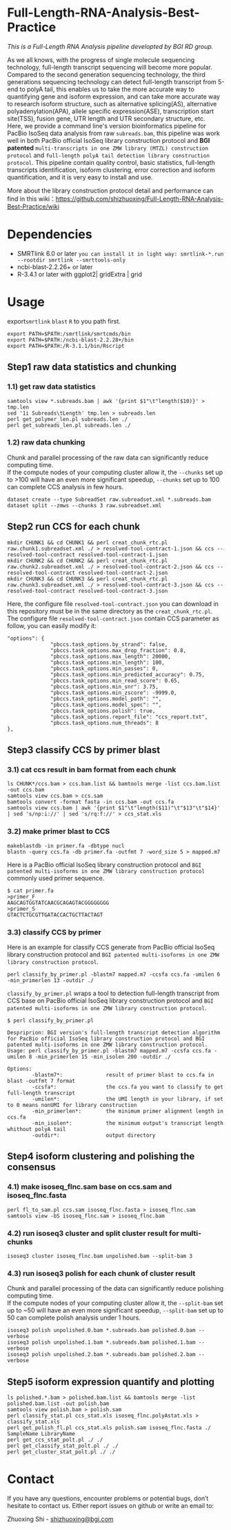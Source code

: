 # Full-Length-RNA-Analysis-Best-Practice
*This is a Full-Length RNA Analysis pipeline developted by BGI RD group.*

As we all knows, with the progress of single molecule sequencing technology, full-length transcript sequencing will become more popular. Compared to the second generation sequencing technology, the third generations sequencing technology can detect full-length transcript from 5-end to polyA tail, this enables us to take the more accurate way to quantifying gene and isoform expression, and can take more accurate way to research isoform structure, such as alternative splicing(AS), alternative polyadenylation(APA), allele specific expression(ASE), transcription start site(TSS), fusion gene, UTR length and UTR secondary structure, etc.   
Here, we provide a command line's version bioinformatics pipeline for PacBio IsoSeq data analysis from raw `subreads.bam`, this pipeline was work well in both PacBio official IsoSeq library construction protocol and **BGI patented** `multi-transcripts in one ZMW library (MTZL) construction protocol` and `full-length polyA tail detection library construction protocol`. This pipeline contain quality control, basic statistics, full-length transcripts identification, isoform clustering, error correction and isoform quantification, and it is very easy to install and use.   

More about the library construction protocol detail and performance can find in this wiki：https://github.com/shizhuoxing/Full-Length-RNA-Analysis-Best-Practice/wiki

# Dependencies   
* SMRTlink 6.0 or later `you can install it in light way: smrtlink-*.run --rootdir smrtlink --smrttools-only`   
* ncbi-blast-2.2.26+ or later   
* R-3.4.1 or later with ggplot2| gridExtra | grid

# Usage
export`smrtlink` `blast` `R` to you path first.
```
export PATH=$PATH:/smrtlink/smrtcmds/bin
export PATH=$PATH:/ncbi-blast-2.2.28+/bin
export PATH=$PATH:/R-3.1.1/bin/Rscript
```

## Step1 raw data statistics and chunking
### 1.1) get raw data statistics
```
samtools view *.subreads.bam | awk '{print $1"\t"length($10)}' > tmp.len
sed '1i Subreads\tLength' tmp.len > subreads.len
perl get_polymer_len.pl subreads.len ./
perl get_subreads_len.pl subreads.len ./
```
### 1.2) raw data chunking
Chunk and parallel processing of the raw data can significantly reduce computing time.   
If the compute nodes of your computing cluster allow it, the `--chunks` set up to >100 will have an even more significant speedup, `--chunks` set up to 100 can complete CCS analysis in few hours.
```
dataset create --type SubreadSet raw.subreadset.xml *.subreads.bam
dataset split --zmws --chunks 3 raw.subreadset.xml
```
## Step2 run CCS for each chunk
```
mkdir CHUNK1 && cd CHUNK1 && perl creat_chunk_rtc.pl raw.chunk1.subreadset.xml ./ > resolved-tool-contract-1.json && ccs --resolved-tool-contract resolved-tool-contract-1.json   
mkdir CHUNK2 && cd CHUNK2 && perl creat_chunk_rtc.pl raw.chunk2.subreadset.xml ./ > resolved-tool-contract-2.json && ccs --resolved-tool-contract resolved-tool-contract-2.json  
mkdir CHUNK3 && cd CHUNK3 && perl creat_chunk_rtc.pl raw.chunk3.subreadset.xml ./ > resolved-tool-contract-3.json && ccs --resolved-tool-contract resolved-tool-contract-3.json  
```
Here, the configure file `resolved-tool-contract.json` you can download in this repository must be in the same directory as the `creat_chunk_rtc.pl`.   
The configure file `resolved-tool-contract.json` contain CCS parameter as follow, you can easily modify it:
```
"options": {
              "pbccs.task_options.by_strand": false,
              "pbccs.task_options.max_drop_fraction": 0.8,
              "pbccs.task_options.max_length": 20000,
              "pbccs.task_options.min_length": 100,
              "pbccs.task_options.min_passes": 0,
              "pbccs.task_options.min_predicted_accuracy": 0.75,
              "pbccs.task_options.min_read_score": 0.65,
              "pbccs.task_options.min_snr": 3.75,
              "pbccs.task_options.min_zscore": -9999.0,
              "pbccs.task_options.model_path": "",
              "pbccs.task_options.model_spec": "",
              "pbccs.task_options.polish": true,
              "pbccs.task_options.report_file": "ccs_report.txt",
              "pbccs.task_options.num_threads": 8
},
```
## Step3 classify CCS by primer blast
### 3.1) cat ccs result in bam format from each chunk
```
ls CHUNK*/ccs.bam > ccs.bam.list && bamtools merge -list ccs.bam.list -out ccs.bam  
samtools view ccs.bam > ccs.sam
bamtools convert -format fasta -in ccs.bam -out ccs.fa 
samtools view ccs.bam | awk '{print $1"\t"length($11)"\t"$13"\t"$14}' | sed 's/np:i://' | sed 's/rq:f://' > ccs_stat.xls 
```
### 3.2) make primer blast to CCS
```
makeblastdb -in primer.fa -dbtype nucl
blastn -query ccs.fa -db primer.fa -outfmt 7 -word_size 5 > mapped.m7 
```
Here is a PacBio official IsoSeq library construction protocol and `BGI patented multi-isoforms in one ZMW library construction protocol` commonly used primer sequence.
```
$ cat primer.fa
>primer_F
AAGCAGTGGTATCAACGCAGAGTACGGGGGGGG
>primer_S
GTACTCTGCGTTGATACCACTGCTTACTAGT
```
### 3.3) classify CCS by primer
Here is an example for classify CCS generate from PacBio official IsoSeq library construction protocol and `BGI patented multi-isoforms in one ZMW library construction protocol`.
```
perl classify_by_primer.pl -blastm7 mapped.m7 -ccsfa ccs.fa -umilen 6 -min_primerlen 13 -outdir ./ 
```
`classify_by_primer.pl` wraps a tool to detection full-length transcript from CCS base on PacBio official IsoSeq library construction protocol and `BGI patented multi-isoforms in one ZMW library construction protocol`.
```
$ perl classify_by_primer.pl

Despriprion: BGI version's full-length transcript detection algorithm for PacBio official IsoSeq library construction protocol and BGI patented multi-isoforms in one ZMW library construction protocol.
Usage: perl classify_by_primer.pl -blastm7 mapped.m7 -ccsfa ccs.fa -umilen 8 -min_primerlen 15 -min_isolen 200 -outdir ./

Options:
        -blastm7*:              result of primer blast to ccs.fa in blast -outfmt 7 format
        -ccsfa*:                the ccs.fa you want to classify to get full-length transcript
        -umilen*:               the UMI length in your library, if set to 0 means nonUMI for library construction
        -min_primerlen*:        the minimum primer alignment length in ccs.fa
        -min_isolen*:           the minimum output's transcript length whithout polyA tail
        -outdir*:               output directory
```
## Step4 isoform clustering and polishing the consensus
### 4.1) make isoseq_flnc.sam base on ccs.sam and isoseq_flnc.fasta
```
perl fl_to_sam.pl ccs.sam isoseq_flnc.fasta > isoseq_flnc.sam   
samtools view -bS isoseq_flnc.sam > isoseq_flnc.bam
```
### 4.2) run isoseq3 cluster and split cluster result for multi-chunks
```
isoseq3 cluster isoseq_flnc.bam unpolished.bam --split-bam 3
```
### 4.3) run isoseq3 polish for each chunk of cluster result
Chunk and parallel processing of the data can significantly reduce polishing computing time.   
If the compute nodes of your computing cluster allow it, the `--split-bam` set up to ~50 will have an even more significant speedup, `--split-bam` set up to 50 can complete polish analysis under 1 hours.
```
isoseq3 polish unpolished.0.bam *.subreads.bam polished.0.bam --verbose
isoseq3 polish unpolished.1.bam *.subreads.bam polished.1.bam --verbose
isoseq3 polish unpolished.2.bam *.subreads.bam polished.2.bam --verbose
```
## Step5 isoform expression quantify and plotting
```
ls polished.*.bam > polished.bam.list && bamtools merge -list polished.bam.list -out polish.bam
samtools view polish.bam > polish.sam
perl classify_stat.pl ccs_stat.xls isoseq_flnc.polyAstat.xls > classify_stat.xls
perl get_polish_fl.pl ccs_stat.xls polish.sam isoseq_flnc.fasta ./ SampleName LibraryName
perl get_ccs_stat_polt.pl ./ ./
perl get_classify_stat_polt.pl ./ ./
perl get_cluster_stat_polt.pl ./ ./
```

# Contact
If you have any questions, encounter problems or potential bugs, don’t hesitate to contact us. Either report issues on github or write an email to:

Zhuoxing Shi - shizhuoxing@bgi.com

